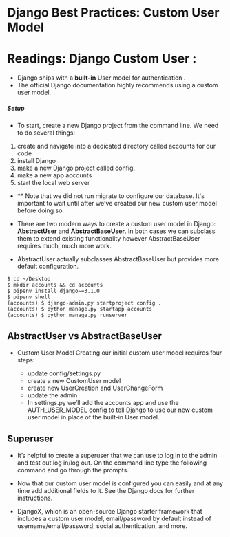 # Django Best Practices: Custom User Model

# Readings: Django Custom User  :
* Django ships with a **built-in** User model for authentication .
* The official Django documentation highly recommends using a custom user model. 
##### Setup
* To start, create a new Django project from the command line. We need to do several things:
1. create and navigate into a dedicated directory called accounts for our code
2. install Django
3. make a new Django project called config.
4. make a new app accounts
5. start the local web server
* ** Note that we did not run migrate to configure our database. It's important to wait until after we've created our new custom user model before doing so.

* There are two modern ways to create a custom user model in Django: **AbstractUser** and **AbstractBaseUser**. In both cases we can subclass them to extend existing functionality however AbstractBaseUser requires much, much more work.
* AbstractUser actually subclasses AbstractBaseUser but provides more default configuration.

```
$ cd ~/Desktop
$ mkdir accounts && cd accounts
$ pipenv install django~=3.1.0
$ pipenv shell
(accounts) $ django-admin.py startproject config .
(accounts) $ python manage.py startapp accounts
(accounts) $ python manage.py runserver
```

## AbstractUser vs AbstractBaseUser


- Custom User Model Creating our initial custom user model requires four steps:

    - update config/settings.py
    - create a new CustomUser model
    - create new UserCreation and UserChangeForm
    - update the admin
    - In settings.py we’ll add the accounts app and use the AUTH_USER_MODEL config to tell Django to use our new custom user model in place of the built-in User model.



## Superuser

- It’s helpful to create a superuser that we can use to log in to the admin and test out log in/log out. On the command line type the following command and go through the prompts.

- Now that our custom user model is configured you can easily and at any time add additional fields to it. See the Django docs for further instructions.

- DjangoX, which is an open-source Django starter framework that includes a custom user model, email/password by default instead of username/email/password, social authentication, and more.
